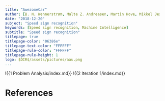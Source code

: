 ```yaml
---
title: "AwezomeCar"
author: [B. N. Wennerstrøm, Malte Z. Andreasen, Martin Hove, Mikkel Jessen, Morten Hartvigsen, Tobias Palludan]
date: "2018-12-20"
subject: "Speed sign recognition"
keywords: [Speed sign recognition, Machine Intelligence]
subtitle: "Speed sign recognition"
titlepage: true
titlepage-color: "06386e"
titlepage-text-color: "FFFFFF"
titlepage-rule-color: "FFFFFF"
titlepage-rule-height: 1
logo: $DIR$/assets/pictures/aau.png
...
```


!{{1 Problem Analysis/index.md}}
!{{2 Iteration 1/index.md}}


# References
